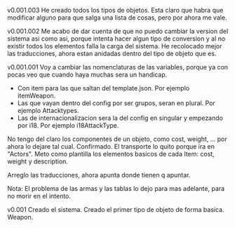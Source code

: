 v0.001.003
He creado todos los tipos de objetos.
Esta claro que habra que modificar alguno para que salga una lista de cosas, pero por ahora me vale.

v0.001.002
Me acabo de dar cuenta de que no puedo cambiar la version del sistema asi como asi, porque intenta hacer algun tipo de conversion y al no existir todos los elementos falla la carga del sistema.
He recolocado mejor las traducciones, ahora estan anidadas dentro del tipo de objeto que es.

v0.001.001
Voy a cambiar las nomenclaturas de las variables, porque ya con pocas veo que cuando haya muchas sera un handicap.
- Con item para las que saltan del template.json. Por ejemplo itemWeapon.
- Las que vayan dentro del config por ser grupos, seran en plural. Por ejemplo Attacktypes.
- Las de internacionalizacion sera la del config en singular y empezando por i18. Por ejemplo i18AttackType.

No tengo del claro los componentes de un objeto, como cost, weight, ... por ahora lo dejare tal cual. Confirmado.
El transporte lo quito porque ira en "Actors".
Meto como plantilla los elementos basicos de cada Item: cost, weight y description.

Arreglo las traducciones, ahora apunta donde tienen q apuntar.

Nota: El problema de las armas y las tablas lo dejo para mas adelante, para no morir en el intento.

v0.001
Creado el sistema.
Creado el primer tipo de objeto de forma basica. Weapon.
